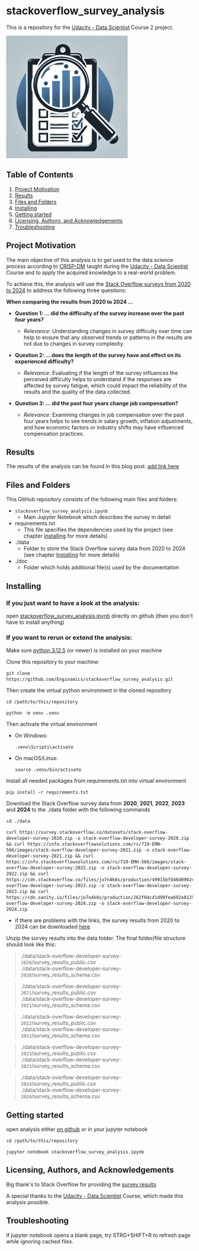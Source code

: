 # stackoverflow_survey_analysis

This is a repository for the [Udacity - Data Scientist](https://www.udacity.com/enrollment/nd025) Course 2 project.

![doc/logo.jpg](doc/logo.jpg)

## Table of Contents

1. [Project Motivation](#project-motivation)
2. [Results](#results)
3. [Files and Folders](#files-and-folders)
4. [Installing](#installing)
5. [Getting started](#getting-started)
6. [Licensing, Authors, and Acknowledgements](#licensing-authors-and-acknowledgements)
7. [Troubleshooting](#troubleshooting)

## Project Motivation

The main objective of this analysis is to get used to the data science process according to [CRISP-DM](https://en.wikipedia.org/wiki/Cross-industry_standard_process_for_data_mining) taught during the [Udacity - Data Scientist](https://www.udacity.com/enrollment/nd025) Course and to apply the acquired knowledge to a real-world problem.

To achieve this, the analysis will use the [Stack Overflow surveys from 2020 to 2024](https://survey.stackoverflow.co/) to address the following three questions:

**When comparing the results from 2020 to 2024 ...**  

- **Question 1: ... did the difficulty of the survey increase over the past four years?**
  - *Relevance*: Understanding changes in survey difficulty over time can help to ensure that any observed trends or patterns in the results are not due to changes in survey complexity.

- **Question 2: ... does the length of the survey have and effect on its experienced difficulty?**   
  - *Relevance*: Evaluating if the length of the survey influences the perceived difficulty helps to understand if the responses are affected by survey fatigue, which could impact the reliability of the results and the quality of the data collected.

- **Question 3: ... did the past four years change job compensation?**   
  - *Relevance*: Examining changes in job compensation over the past four years helps to see trends in salary growth, inflation adjustments, and how economic factors or industry shifts may have influenced compensation practices.

## Results

The results of the analysis can be found in this blog post: [add link here]("")

## Files and Folders

This GitHub repository consists of the following main files and folders:


- `stackoverflow_survey_analysis.ipynb`   
    - Main Jupyter Notebook which describes the survey in detail   
- requirements.txt   
    - This file specifies the dependencies used by the project (see chapter [Installing](#installing) for more details)   
- ./data
    - Folder to store the Stack Overflow survey data from 2020 to 2024 (see chapter [Installing](#installing) for more details)     
- ./doc   
    - Folder which holds additional file(s) used by the documentation   

## Installing

### If you just want to have a look at the analysis:
open [stackoverflow_survey_analysis.ipynb](https://github.com/Enginamics/stackoverflow_survey_analysis/blob/main/stackoverflow_survey_analysis.ipynb) directly on github (then you don't have to install anything)

### If you want to rerun or extend the analysis:

Make sure [python 3.12.5](https://www.python.org/downloads/release/python-3125/) (or newer) is installed on your machine

Clone this repository to your machine:
```shell
git clone https://github.com/Enginamics/stackoverflow_survey_analysis.git
```
Then create the virtual python environment in the cloned repository
```shell
cd /path/to/this/repository
```
```shell
python -m venv .venv
```
Then activate the virtual environment
- On Windows:
    ```shell
    .venv\Scripts\activate
    ```
- On macOS/Linux:
    ```shell
    source .venv/bin/activate
    ```
Install all needed packages from requirements.txt into virtual environment
```shell
pip install -r requirements.txt
```
Download the Stack Overflow survey data from **2020**, **2021**, **2022**, **2023** and **2024** to the ./data folder with the following commands   
```shell
cd ./data
```
```shell
curl https://survey.stackoverflow.co/datasets/stack-overflow-developer-survey-2020.zip -o stack-overflow-developer-survey-2020.zip && curl https://info.stackoverflowsolutions.com/rs/719-EMH-566/images/stack-overflow-developer-survey-2021.zip -o stack-overflow-developer-survey-2021.zip && curl https://info.stackoverflowsolutions.com/rs/719-EMH-566/images/stack-overflow-developer-survey-2022.zip -o stack-overflow-developer-survey-2022.zip && curl https://cdn.stackoverflow.co/files/jo7n4k8s/production/49915bfd46d0902c3564fd9a06b509d08a20488c.zip/stack-overflow-developer-survey-2023.zip -o stack-overflow-developer-survey-2023.zip && curl https://cdn.sanity.io/files/jo7n4k8s/production/262f04c41d99fea692e0125c342e446782233fe4.zip/stack-overflow-developer-survey-2024.zip -o stack-overflow-developer-survey-2024.zip
```
- if there are problems with the links, the survey results from 2020 to 2024 can be downloaded [here](https://survey.stackoverflow.co/)

Unzip the survey results into the data folder. The final folder/file structure should look like this:
> ./data/stack-overflow-developer-survey-`2020`/survey_results_public.csv   
> ./data/stack-overflow-developer-survey-`2020`/survey_results_schema.csv   

> ./data/stack-overflow-developer-survey-`2021`/survey_results_public.csv   
> ./data/stack-overflow-developer-survey-`2021`/survey_results_schema.csv  

> ./data/stack-overflow-developer-survey-`2022`/survey_results_public.csv   
> ./data/stack-overflow-developer-survey-`2022`/survey_results_schema.csv  

> ./data/stack-overflow-developer-survey-`2023`/survey_results_public.csv   
> ./data/stack-overflow-developer-survey-`2023`/survey_results_schema.csv  

> ./data/stack-overflow-developer-survey-`2024`/survey_results_public.csv   
> ./data/stack-overflow-developer-survey-`2024`/survey_results_schema.csv   

## Getting started

open analysis either [on github](https://github.com/Enginamics/stackoverflow_survey_analysis/blob/main/stackoverflow_survey_analysis.ipynb) or in your jupyter notebook
```shell
cd /path/to/this/repository
```
```shell
jupyter notebook stackoverflow_survey_analysis.ipynb
```

## Licensing, Authors, and Acknowledgements

Big thank's to Stack Overflow for providing the [survey results](https://survey.stackoverflow.co/)

A special thanks to the [Udacity - Data Scientist](https://www.udacity.com/enrollment/nd025) Course, which made this analysis possible.

## Troubleshooting

If jupyter notebook opens a blank page, try STRG+SHIFT+R to refresh page while ignoring cached files.